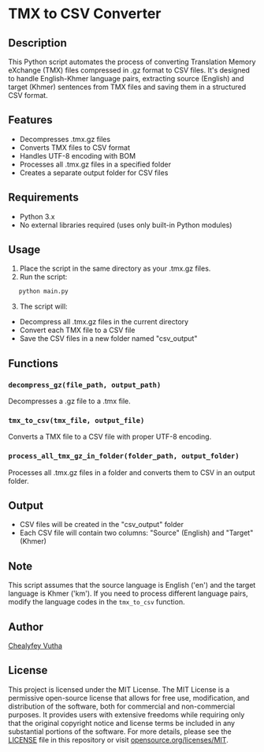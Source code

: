 # TMX to CSV Converter

## Description

This Python script automates the process of converting Translation Memory eXchange (TMX) files compressed in .gz format to CSV files. It's designed to handle English-Khmer language pairs, extracting source (English) and target (Khmer) sentences from TMX files and saving them in a structured CSV format.

## Features

- Decompresses .tmx.gz files
- Converts TMX files to CSV format
- Handles UTF-8 encoding with BOM
- Processes all .tmx.gz files in a specified folder
- Creates a separate output folder for CSV files

## Requirements

- Python 3.x
- No external libraries required (uses only built-in Python modules)

## Usage

1. Place the script in the same directory as your .tmx.gz files.
2. Run the script:
```bash
   python main.py
   ```

3. The script will:
- Decompress all .tmx.gz files in the current directory
- Convert each TMX file to a CSV file
- Save the CSV files in a new folder named "csv_output"

## Functions

### `decompress_gz(file_path, output_path)`
Decompresses a .gz file to a .tmx file.

### `tmx_to_csv(tmx_file, output_file)`
Converts a TMX file to a CSV file with proper UTF-8 encoding.

### `process_all_tmx_gz_in_folder(folder_path, output_folder)`
Processes all .tmx.gz files in a folder and converts them to CSV in an output folder.

## Output

- CSV files will be created in the "csv_output" folder
- Each CSV file will contain two columns: "Source" (English) and "Target" (Khmer)

## Note

This script assumes that the source language is English ('en') and the target language is Khmer ('km'). If you need to process different language pairs, modify the language codes in the `tmx_to_csv` function.

## Author

[Chealyfey Vutha](https://github.com/lyfeyvutha)

## License

This project is licensed under the MIT License. The MIT License is a permissive open-source license that allows for free use, modification, and distribution of the software, both for commercial and non-commercial purposes. It provides users with extensive freedoms while requiring only that the original copyright notice and license terms be included in any substantial portions of the software. For more details, please see the [LICENSE](https://github.com/lyfeyvutha/tmx-to-csv-converter/blob/main/LICENSE) file in this repository or visit [opensource.org/licenses/MIT](https://opensource.org/licenses/MIT).

